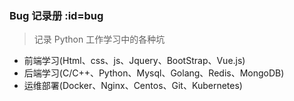 ### Bug 记录册 :id=bug

> 记录 Python 工作学习中的各种坑

- 前端学习(Html、css、js、Jquery、BootStrap、Vue.js)
- 后端学习(C/C++、Python、Mysql、Golang、Redis、MongoDB)
- 运维部署(Docker、Nginx、Centos、Git、Kubernetes)
